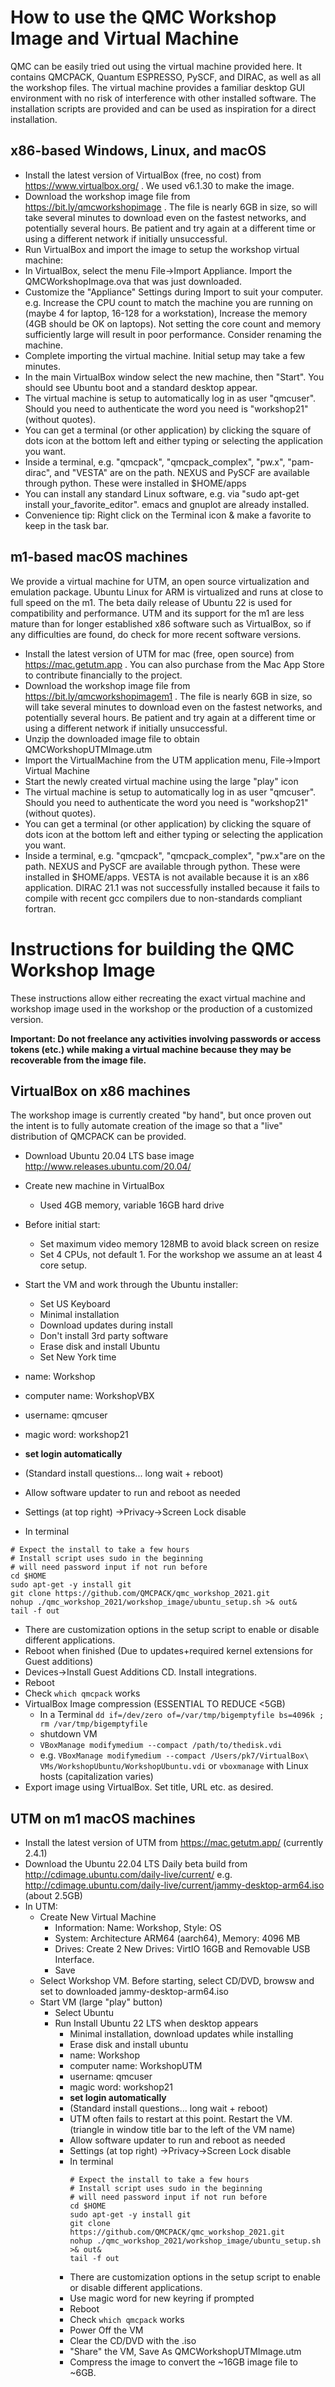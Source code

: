 # How to use the QMC Workshop Image and Virtual Machine

QMC can be easily tried out using the virtual machine provided here. It contains
QMCPACK, Quantum ESPRESSO, PySCF, and DIRAC, as well as all the workshop files.
The virtual machine provides a familiar desktop GUI environment with no risk of
interference with other installed software. The installation scripts are
provided and can be used as inspiration for a direct installation.

## x86-based Windows, Linux, and macOS

* Install the latest version of VirtualBox (free, no cost) from
  https://www.virtualbox.org/  . We used v6.1.30 to make the image. 
* Download the workshop image file from https://bit.ly/qmcworkshopimage . The
  file is nearly 6GB in size, so will take several minutes to download even on
  the fastest networks, and potentially several hours. Be patient and try again
  at a different time or using a different network if initially unsuccessful.
* Run VirtualBox and import the image to setup the workshop virtual machine:
 * In VirtualBox, select the menu File->Import Appliance. Import the QMCWorkshopImage.ova that was just downloaded.
 * Customize the "Appliance" Settings during Import to suit your computer. e.g. Increase the CPU count to match the machine you are running on (maybe 4 for laptop, 16-128 for a workstation), Increase the memory (4GB should be OK on laptops).  Not setting the core count and memory sufficiently large will result in poor performance. Consider renaming the machine.
 * Complete importing the virtual machine. Initial setup may take a few minutes.
 * In the main VirtualBox window select the new machine, then "Start". You should see Ubuntu boot and a standard desktop appear.
 * The virtual machine is setup to automatically log in as user "qmcuser". Should you need to authenticate the word you need is "workshop21" (without quotes).
 * You can get a terminal (or other application) by clicking the square of dots icon at the bottom left and either typing or selecting the application you want.
 * Inside a terminal, e.g. "qmcpack", "qmcpack_complex", "pw.x", "pam-dirac", and "VESTA" are on the path. NEXUS and PySCF are available through python. These were installed in $HOME/apps
 * You can install any standard Linux software, e.g. via "sudo apt-get install your_favorite_editor". emacs and gnuplot are already installed.
* Convenience tip: Right click on the Terminal icon & make a favorite to keep in the task bar.

## m1-based macOS machines

We provide a virtual machine for UTM, an open source virtualization and
emulation package. Ubuntu Linux for ARM is virtualized and runs at close to full
speed on the m1. The beta daily release of Ubuntu 22 is used for compatibility
and performance. UTM and its support for the m1 are less mature than for longer established
x86 software such as VirtualBox, so if any difficulties are found, do check for more
recent software versions.

* Install the latest version of UTM for mac (free, open source) from https://mac.getutm.app . You
  can also purchase from the Mac App Store to contribute financially to the
  project.
* Download the workshop image file from https://bit.ly/qmcworkshopimagem1 . The
  file is nearly 6GB in size, so will take several minutes to download even on the
  fastest networks, and potentially several hours. Be patient and try again at a
  different time or using a different network if initially unsuccessful.
* Unzip the downloaded image file to obtain QMCWorkshopUTMImage.utm
* Import the VirtualMachine from the UTM application menu, File->Import Virtual
  Machine
* Start the newly created virtual machine using the large "play" icon
* The virtual machine is setup to automatically log in as user "qmcuser". Should you need to authenticate the word you need is "workshop21" (without quotes).
* You can get a terminal (or other application) by clicking the square of dots icon at the bottom left and either typing or selecting the application you want.
* Inside a terminal, e.g. "qmcpack", "qmcpack_complex", "pw.x"are on the path.
  NEXUS and PySCF are available through python. These were installed in
  $HOME/apps. VESTA is not available because it is an x86 application. DIRAC
  21.1 was not successfully installed because it fails to compile with recent
  gcc compilers due to non-standards compliant fortran.

# Instructions for building the QMC Workshop Image

These instructions allow either recreating the exact virtual machine and
workshop image used in the workshop or the production of a customized version.

**Important: Do not freelance any activities involving passwords or access
  tokens (etc.) while making a virtual machine because they may be recoverable from the
  image file.**

## VirtualBox on x86 machines

The workshop image is currently created "by hand", but once proven out the 
intent is to fully automate creation of the image so that a "live" distribution
of QMCPACK can be provided.

* Download Ubuntu 20.04 LTS base image http://www.releases.ubuntu.com/20.04/
* Create new machine in VirtualBox
  * Used 4GB memory, variable 16GB hard drive
* Before initial start:
  * Set maximum video memory 128MB to avoid black screen on resize
  * Set 4 CPUs, not default 1. For the workshop we assume an at least 4 core setup.
* Start the VM and work through the Ubuntu installer:
  * Set US Keyboard
  * Minimal installation
  * Download updates during install
  * Don't install 3rd party software
  * Erase disk and install Ubuntu
  * Set New York time

* name: Workshop
* computer name: WorkshopVBX
* username: qmcuser
* magic word: workshop21
* **set login automatically**
* (Standard install questions... long wait + reboot)
* Allow software updater to run and reboot as needed
* Settings (at top right) ->Privacy->Screen Lock disable

* In terminal
```
# Expect the install to take a few hours
# Install script uses sudo in the beginning
# will need password input if not run before
cd $HOME
sudo apt-get -y install git
git clone https://github.com/QMCPACK/qmc_workshop_2021.git
nohup ./qmc_workshop_2021/workshop_image/ubuntu_setup.sh >& out&
tail -f out
```
* There are customization options in the setup script to enable or disable
  different applications.
* Reboot when finished (Due to updates+required kernel extensions for Guest additions)
* Devices->Install Guest Additions CD. Install integrations.
* Reboot
* Check `which qmcpack` works
* VirtualBox Image compression (ESSENTIAL TO REDUCE <5GB)
  * In a Terminal `dd if=/dev/zero of=/var/tmp/bigemptyfile bs=4096k ; rm /var/tmp/bigemptyfile`
  * shutdown VM
  * `VBoxManage modifymedium --compact /path/to/thedisk.vdi`
  * e.g. `VBoxManage modifymedium --compact /Users/pk7/VirtualBox\ VMs/WorkshopUbuntu/WorkshopUbuntu.vdi` or `vboxmanage` with Linux hosts (capitalization varies)
* Export image using VirtualBox. Set title, URL etc. as desired.

## UTM on m1 macOS machines

* Install the latest version of UTM from https://mac.getutm.app/ (currently 2.4.1)
* Download the Ubuntu 22.04 LTS Daily beta build from
  http://cdimage.ubuntu.com/daily-live/current/ e.g.
  http://cdimage.ubuntu.com/daily-live/current/jammy-desktop-arm64.iso  (about
  2.5GB)
* In UTM:
  * Create New Virtual Machine 
    * Information: Name: Workshop, Style: OS
    * System: Architecture ARM64 (aarch64), Memory: 4096 MB
    * Drives: Create 2 New Drives: VirtIO 16GB and Removable USB Interface.
    * Save
  * Select Workshop VM. Before starting, select CD/DVD, browsw and set to
    downloaded jammy-desktop-arm64.iso
  * Start VM (large "play" button)
    * Select Ubuntu
    * Run Install Ubuntu 22 LTS when desktop appears
      * Minimal installation, download updates while installing
      * Erase disk and install ubuntu
      * name: Workshop
      * computer name: WorkshopUTM
      * username: qmcuser
      * magic word: workshop21
      * **set login automatically**
      * (Standard install questions... long wait + reboot)
      * UTM often fails to restart at this point. Restart the VM. (triangle in
        window title bar to the left of the VM name)
      * Allow software updater to run and reboot as needed
      * Settings (at top right) ->Privacy->Screen Lock disable
      * In terminal
        ```
        # Expect the install to take a few hours
        # Install script uses sudo in the beginning
        # will need password input if not run before
        cd $HOME
        sudo apt-get -y install git
        git clone https://github.com/QMCPACK/qmc_workshop_2021.git
        nohup ./qmc_workshop_2021/workshop_image/ubuntu_setup.sh >& out&
        tail -f out
        ```
      * There are customization options in the setup script to enable or disable
  different applications. 
      * Use magic word for new keyring if prompted
      * Reboot
      * Check `which qmcpack` works
      * Power Off the VM
      * Clear the CD/DVD with the .iso
      * "Share" the VM, Save As QMCWorkshopUTMImage.utm
      * Compress the image to convert the ~16GB image file to ~6GB.


